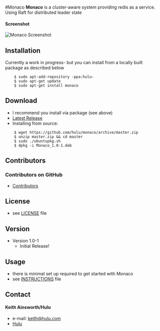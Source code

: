 #Monaco
**Monaco** is a cluster-aware system providing redis as a service. Using Raft for distributed leader state

#### Screenshot
![Monaco Screenshot](https://github.com/hulu/monaco/raw/master/MonacoSS.png)


## Installation
Currently a work in progress- but you can install from a locally built package as described below
```
    $ sudo apt-add-repository -ppa:hulu-
    $ sudo apt-get update
    $ sudo apt-get install monaco
```
## Download
* I recommend you install via package (see above)
* [Latest Release](https://github.com/hulu/monaco/archive/master.zip)
* Installing from source:

```
    $ wget https://github.com/hulu/monaco/archive/master.zip
    $ unzip master.zip && cd master
    $ sudo ./ubuntupkg.sh
    $ dpkg -i Monaco_1.0-1.deb
```

## Contributors

### Contributors on GitHub
* [Contributors](https://github.com/hulu/monaco/graphs/contributors)

## License 
* see [LICENSE](https://github.com/hulu/monaco/blob/master/LICENSE.md) file

## Version 
* Version 1.0-1
  * Initial Release!

## Usage
* there is minimal set up required to get started with Monaco
* see [INSTRUCTIONS](https://github.com/hulu/monaco/blob/master/INSTRUCTIONS.md) file

## Contact
#### Keith Ainsworth/Hulu
* e-mail: <keith@hulu.com>
* [Hulu](http://www.hulu.com)
